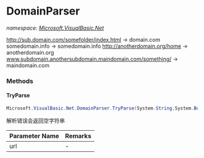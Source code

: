 ﻿# DomainParser
_namespace: <a href="#" onClick="load('/docs/Microsoft.VisualBasic.Net/index.md')">Microsoft.VisualBasic.Net</a>_

http://sub.domain.com/somefolder/index.html -> domain.com
 somedomain.info -> somedomain.info
 http://anotherdomain.org/home -> anotherdomain.org
 www.subdomain.anothersubdomain.maindomain.com/something/ -> maindomain.com



### Methods

#### TryParse
```csharp
Microsoft.VisualBasic.Net.DomainParser.TryParse(System.String,System.Boolean)
```
解析错误会返回空字符串

|Parameter Name|Remarks|
|--------------|-------|
|url|-|



